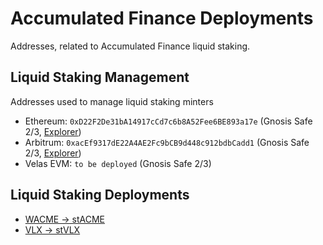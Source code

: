 # Accumulated Finance Deployments
Addresses, related to Accumulated Finance liquid staking.

## Liquid Staking Management
Addresses used to manage liquid staking minters
- Ethereum: `0xD22F2De31bA14917cCd7c6b8A52Fee6BE893a17e` (Gnosis Safe 2/3, [Explorer](https://etherscan.io/address/0xD22F2De31bA14917cCd7c6b8A52Fee6BE893a17e))
- Arbitrum: `0xacEf9317dE22A4AE2Fc9bCB9d448c912bdbCadd1` (Gnosis Safe 2/3, [Explorer](https://arbiscan.io/address/0xacEf9317dE22A4AE2Fc9bCB9d448c912bdbCadd1))
- Velas EVM: `to be deployed` (Gnosis Safe 2/3)

## Liquid Staking Deployments
- [WACME -> stACME](WACME.md)
- [VLX -> stVLX](VLX.md)
